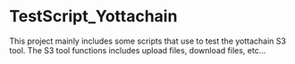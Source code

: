 # TestScript_Yottachain
This project mainly includes some scripts that use to test the yottachain S3 tool. The S3 tool functions includes upload files, download files, etc...
